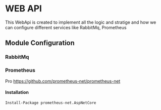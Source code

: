 ﻿# WEB API
This WebApi is created to implement all the logic and stratige and how we can configure different services like RabbitMq, Prometheus
## Module Configuration

### RabbitMq

### Prometheus
Pro
https://github.com/prometheus-net/prometheus-net
#### Installation 

```bash
Install-Package prometheus-net.AspNetCore
```